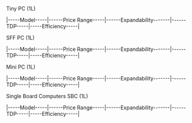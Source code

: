 Tiny PC (1L)

|-----Model-----|------Price Range-----|------Expandability-------|------TDP-----|-----Efficiency-----|

SFF PC (1L)

|-----Model-----|------Price Range-----|------Expandability-------|------TDP-----|-----Efficiency-----|

Mini PC (1L)

|-----Model-----|------Price Range-----|------Expandability-------|------TDP-----|-----Efficiency-----|

Single Board Computers SBC (1L)

|-----Model-----|------Price Range-----|------Expandability-------|------TDP-----|-----Efficiency-----|